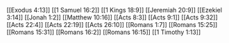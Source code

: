 [[Exodus 4:13]]
[[1 Samuel 16:2]]
[[1 Kings 18:9]]
[[Jeremiah 20:9]]
[[Ezekiel 3:14]]
[[Jonah 1:2]]
[[Matthew 10:16]]
[[Acts 8:3]]
[[Acts 9:1]]
[[Acts 9:32]]
[[Acts 22:4]]
[[Acts 22:19]]
[[Acts 26:10]]
[[Romans 1:7]]
[[Romans 15:25]]
[[Romans 15:31]]
[[Romans 16:2]]
[[Romans 16:15]]
[[1 Timothy 1:13]]
